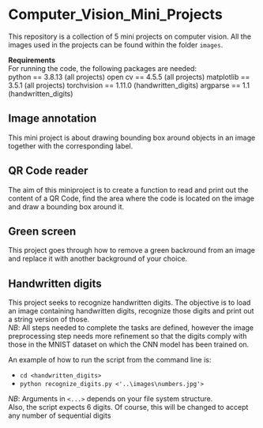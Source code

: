 # Computer_Vision_Mini_Projects  
This repository is a collection of 5 mini projects on computer vision.  All the images used in the projects can be found within the folder `images`.  

**Requirements**  
For running the code, the following packages are needed:  
python == 3.8.13       (all projects)
open cv == 4.5.5       (all projects)
matplotlib == 3.5.1    (all projects)
torchvision == 1.11.0  (handwritten_digits) 
argparse == 1.1         (handwritten_digits)


## Image annotation
This mini project is about drawing bounding box around objects in an image together with the corresponding label.  


## QR Code reader
The aim of this miniproject is to create a function to read and print out the content of a QR Code, find the area where the code is located on the image and draw a bounding box around it.  

 
  
## Green screen
This project goes through how to remove a green backround from an image and replace it with another background of your choice. 


## Handwritten digits
This project seeks to recognize handwritten digits. The objective is to load an image containing handwritten digits, recognize those digits and print out a string version of those.  
*NB*: All steps needed to complete the tasks are defined, however the image preprocessing step needs more refinement so that the digits comply with those in the MNIST dataset on which the CNN model has been trained on. 

An example of how to run the script from the command line is:  
* `cd <handwritten_digits>`
* `python recognize_digits.py <'..\images\numbers.jpg'>`

*NB*: Arguments in `<...>` depends on your file system structure.  
Also, the script expects 6 digits. Of course, this will be changed to accept any number of sequential digits
